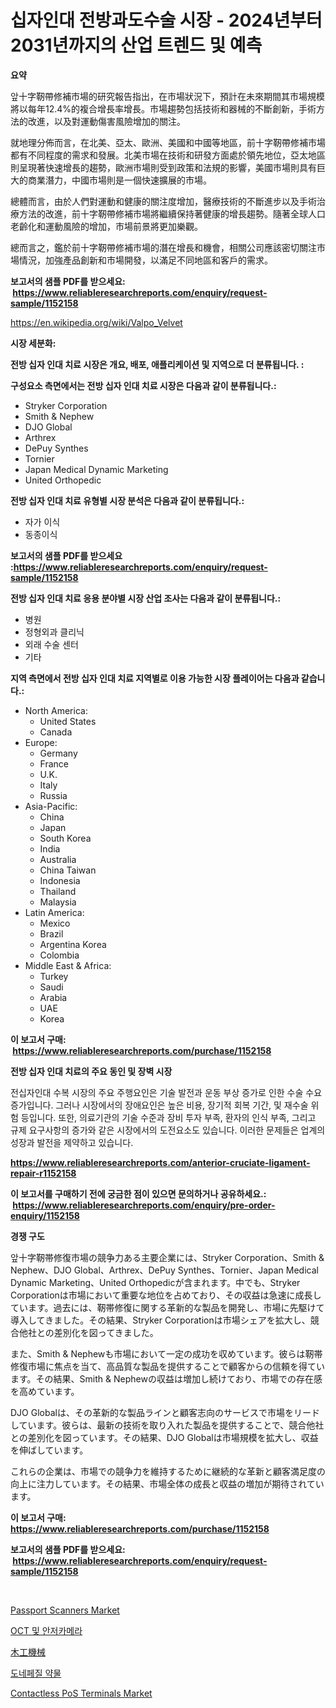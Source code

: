 <p><h1>십자인대 전방과도수술 시장 - 2024년부터 2031년까지의 산업 트렌드 및 예측</h1></p><p><strong>요약</strong></p>
<p><p>앞十字靭帶修補市場的研究報告指出，在市場狀況下，預計在未來期間其市場規模將以每年12.4%的複合增長率增長。市場趨勢包括技術和器械的不斷創新，手術方法的改進，以及對運動傷害風險增加的關注。</p><p>就地理分佈而言，在北美、亞太、歐洲、美國和中國等地區，前十字靭帶修補市場都有不同程度的需求和發展。北美市場在技術和研發方面處於領先地位，亞太地區則呈現著快速增長的趨勢，歐洲市場則受到政策和法規的影響，美國市場則具有巨大的商業潛力，中國市場則是一個快速擴展的市場。</p><p>總體而言，由於人們對運動和健康的關注度增加，醫療技術的不斷進步以及手術治療方法的改進，前十字靭帶修補市場將繼續保持著健康的增長趨勢。隨著全球人口老齡化和運動風險的增加，市場前景將更加樂觀。</p><p>總而言之，鑑於前十字靭帶修補市場的潛在增長和機會，相關公司應該密切關注市場情況，加強產品創新和市場開發，以滿足不同地區和客戶的需求。</p></p>
<p><strong>보고서의 샘플 PDF를 받으세요: &nbsp;<a href="https://www.reliableresearchreports.com/enquiry/request-sample/1152158">https://www.reliableresearchreports.com/enquiry/request-sample/1152158</a></strong></p>
<p><a href="https://en.wikipedia.org/wiki/Valpo_Velvet">https://en.wikipedia.org/wiki/Valpo_Velvet</a></p>
<p><strong>시장 세분화:</strong></p>
<p><strong> 전방 십자 인대 치료 시장은 개요, 배포, 애플리케이션 및 지역으로 더 분류됩니다. :</strong></p>
<p><strong>구성요소 측면에서는 전방 십자 인대 치료 시장은 다음과 같이 분류됩니다.:</strong></p>
<p><ul><li>Stryker Corporation</li><li>Smith & Nephew</li><li>DJO Global</li><li>Arthrex</li><li>DePuy Synthes</li><li>Tornier</li><li>Japan Medical Dynamic Marketing</li><li>United Orthopedic</li></ul></p>
<p><strong> 전방 십자 인대 치료 유형별 시장 분석은 다음과 같이 분류됩니다.:</strong></p>
<p><ul><li>자가 이식</li><li>동종이식</li></ul></p>
<p><strong>보고서의 샘플 PDF를 받으세요 :<a href="https://www.reliableresearchreports.com/enquiry/request-sample/1152158">https://www.reliableresearchreports.com/enquiry/request-sample/1152158</a></strong></p>
<p><strong> 전방 십자 인대 치료 응용 분야별 시장 산업 조사는 다음과 같이 분류됩니다.:</strong></p>
<p><ul><li>병원</li><li>정형외과 클리닉</li><li>외래 수술 센터</li><li>기타</li></ul></p>
<p><strong>지역 측면에서 전방 십자 인대 치료 지역별로 이용 가능한 시장 플레이어는 다음과 같습니다.:</strong></p>
<p><ul>
    <li>
        North America:
        <ul>
            <li>United States</li>
            <li>Canada</li>
        </ul>
    </li>
    <li>
        Europe:
        <ul>
            <li>Germany</li>
            <li>France</li>
            <li>U.K.</li>
            <li>Italy</li>
            <li>Russia</li>
        </ul>
    </li>
    <li>
        Asia-Pacific:
        <ul>
            <li>China</li>
            <li>Japan</li>
            <li>South Korea</li>
            <li>India</li>
            <li>Australia</li>
            <li>China Taiwan</li>
            <li>Indonesia</li>
            <li>Thailand</li>
            <li>Malaysia</li>
        </ul>
    </li>
    <li>
        Latin America:
        <ul>
            <li>Mexico</li>
            <li>Brazil</li>
            <li>Argentina Korea</li>
            <li>Colombia</li>
        </ul>
    </li>
    <li>
        Middle East & Africa:
        <ul>
            <li>Turkey</li>
            <li>Saudi</li>
            <li>Arabia</li>
            <li>UAE</li>
            <li>Korea</li>
        </ul>
    </li>
    </ul></p>
<p><strong>이 보고서 구매: &nbsp;<a href="https://www.reliableresearchreports.com/purchase/1152158">https://www.reliableresearchreports.com/purchase/1152158</a></strong></p>
<p><strong>전방 십자 인대 치료의 주요 동인 및 장벽 시장</strong></p>
<p><p>전십자인대 수복 시장의 주요 주행요인은 기술 발전과 운동 부상 증가로 인한 수술 수요 증가입니다. 그러나 시장에서의 장애요인은 높은 비용, 장기적 회복 기간, 및 재수술 위험 등입니다. 또한, 의료기관의 기술 수준과 장비 투자 부족, 환자의 인식 부족, 그리고 규제 요구사항의 증가와 같은 시장에서의 도전요소도 있습니다. 이러한 문제들은 업계의 성장과 발전을 제약하고 있습니다.</p></p>
<p><strong><a href="https://www.reliableresearchreports.com/anterior-cruciate-ligament-repair-r1152158">https://www.reliableresearchreports.com/anterior-cruciate-ligament-repair-r1152158</a></strong></p>
<p><strong>이 보고서를 구매하기 전에 궁금한 점이 있으면 문의하거나 공유하세요.: &nbsp;<a href="https://www.reliableresearchreports.com/enquiry/pre-order-enquiry/1152158">https://www.reliableresearchreports.com/enquiry/pre-order-enquiry/1152158</a></strong></p>
<p><strong>경쟁 구도</strong></p>
<p><p>앞十字靭帯修復市場の競争力ある主要企業には、Stryker Corporation、Smith & Nephew、DJO Global、Arthrex、DePuy Synthes、Tornier、Japan Medical Dynamic Marketing、United Orthopedicが含まれます。中でも、Stryker Corporationは市場において重要な地位を占めており、その収益は急速に成長しています。過去には、靭帯修復に関する革新的な製品を開発し、市場に先駆けて導入してきました。その結果、Stryker Corporationは市場シェアを拡大し、競合他社との差別化を図ってきました。</p><p>また、Smith & Nephewも市場において一定の成功を収めています。彼らは靭帯修復市場に焦点を当て、高品質な製品を提供することで顧客からの信頼を得ています。その結果、Smith & Nephewの収益は増加し続けており、市場での存在感を高めています。</p><p>DJO Globalは、その革新的な製品ラインと顧客志向のサービスで市場をリードしています。彼らは、最新の技術を取り入れた製品を提供することで、競合他社との差別化を図っています。その結果、DJO Globalは市場規模を拡大し、収益を伸ばしています。</p><p>これらの企業は、市場での競争力を維持するために継続的な革新と顧客満足度の向上に注力しています。その結果、市場全体の成長と収益の増加が期待されています。</p></p>
<p><strong>이 보고서 구매: &nbsp; <a href="https://www.reliableresearchreports.com/purchase/1152158">https://www.reliableresearchreports.com/purchase/1152158</a></strong></p>
<p><strong>보고서의 샘플 PDF를 받으세요: &nbsp;<a href="https://www.reliableresearchreports.com/enquiry/request-sample/1152158">https://www.reliableresearchreports.com/enquiry/request-sample/1152158</a></strong><strong></strong></p>
<p>&nbsp;</p>
<p><p><a href="https://medium.com/@luke.bailey5468/passport-scanners-market-a-global-and-regional-analysis-focus-on-end-user-product-and-region-9645de21e5fa">Passport Scanners Market</a></p><p><a href="https://github.com/KellyLyncyh543964/Market-Research-Report-List-3/blob/main/295852138186.md">OCT 및 안저카메라</a></p><p><a href="https://github.com/mohamedbakry57/Market-Research-Report-List-5/blob/main/260302028998.md">木工機械</a></p><p><a href="https://github.com/rcabello548/Market-Research-Report-List-2/blob/main/335532438187.md">도네페질 약물</a></p><p><a href="https://medium.com/@torreysmith2023/contactless-pos-terminals-market-a-global-and-regional-analysis-focus-on-region-country-level-090742479c31">Contactless PoS Terminals Market</a></p></p>